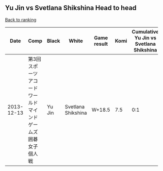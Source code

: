 ## Yu Jin vs Svetlana Shikshina Head to head

[Back to ranking](../../index.md)




| **Date** | **Comp** | **Black** | **White** | **Game result** | **Komi** | **Cumulative Yu Jin vs Svetlana Shikshina** | **Yu Jin streak** | **Svetlana Shikshina streak** | 
| --- | --- | --- | --- | --- | --- | --- | --- | --- |
| 2013-12-13 | 第3回スポーツアコードワールドマインドゲームズ囲碁女子個人戦 | Yu Jin | Svetlana Shikshina | W+18.5 | 7.5 | 0:1 | 0 | 1 |




